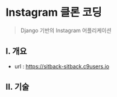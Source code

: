 # Instagram 클론 코딩
> Django 기반의 Instagram 어플리케이션


## I. 개요
- url : https://sitback-sitback.c9users.io


## II. 기술


